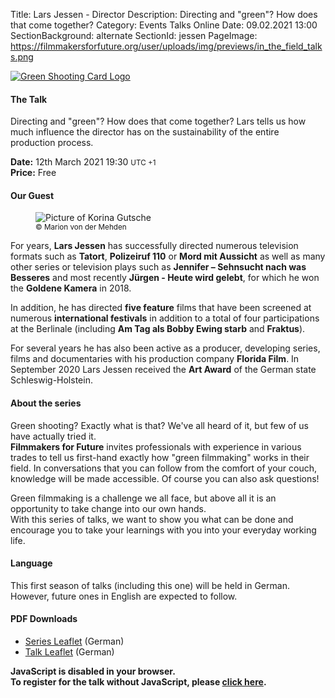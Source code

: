 Title: Lars Jessen - Director
Description: Directing and "green"? How does that come together?
Category: Events Talks Online
Date: 09.02.2021 13:00
SectionBackground: alternate
SectionId: jessen
PageImage: https://filmmakersforfuture.org/user/uploads/img/previews/in_the_field_talks.png

<div class="row justify-content-center text-center">
	<div class="col-lg-7 col-md-10 mb-3">
			<a href="https://filmmakersforfuture.org/en/events"><img src="/user/uploads/img/posts/events/talks/2021/header_en.png" class="img-fluid" alt="Green Shooting Card Logo"></a>
	</div>
</div>


#### The Talk
Directing and "green"? How does that come together? Lars tells us how much influence the director has on the sustainability of the entire production process.  

**Date:** <span class="text-white date" data-time="2021-03-12T19:30:00+01:00">12th March 2021 19:30 <small>UTC +1</small></span>  
**Price:** Free

#### Our Guest

<div class="row justify-content-left text-left align-items-center">
	<div class="col-xl-3 col-lg-4 col-md-10 col-sm-10 col-10">
		<figure class="figure">
			<img src="/user/uploads/img/posts/events/talks/2021/jessen_lars_c_marion_von_der_mehden.jpg" class="figure-img img-fluid" alt="Picture of Korina Gutsche">
			<figcaption class="text-center text-white">
				<small>&copy; Marion von der Mehden</small>
			</figcaption>
		</figure>
	</div>
	<div class="col-xl col-lg text-white">
		<p>For years, <b>Lars Jessen</b> has successfully directed numerous television formats such as <b>Tatort</b>, <b>Polizeiruf 110</b> or <b>Mord mit Aussicht</b> as well as many other series or television plays such as <b>Jennifer – Sehnsucht nach was Besseres</b> and most recently <b>Jürgen - Heute wird gelebt</b>, for which he won the <b>Goldene Kamera</b> in 2018.</p> 
		<p>In addition, he has directed <b>five feature</b> films that have been screened at numerous <b>international festivals</b> in addition to a total of four participations at the Berlinale (including <b>Am Tag als Bobby Ewing starb</b> and <b>Fraktus</b>).</p>
		<p>For several years he has also been active as a producer, developing series, films and documentaries with his production company <b>Florida Film</b>.
		In September 2020 Lars Jessen received the <b>Art Award</b> of the German state Schleswig-Holstein.</p>
	</div>
</div>


#### About the series
Green shooting? Exactly what is that? We've all heard of it, but few of us have actually tried it.  
**Filmmakers for Future** invites professionals with experience in various trades to tell us first-hand exactly how "green filmmaking" works in their field.
In conversations that you can follow from the comfort of your couch, knowledge will be made accessible. Of course you can also ask questions!  

Green filmmaking is a challenge we all face, but above all it is an opportunity to take change into our own hands.  
With this series of talks, we want to show you what can be done and encourage you to take your learnings with you into your everyday working life.

#### Language
This first season of talks (including this one) will be held in German. However, future ones in English are expected to follow.

#### PDF Downloads
* [Series Leaflet](/user/uploads/files/flyers/Fm4F_Praxisgespraeche.pdf) (German)
* [Talk Leaflet](/user/uploads/files/flyers/Fm4F_Praxisgespraeche_4_Regie_Lars_Jessen.pdf) (German)

<link rel="stylesheet" type="text/css" href="https://events.fm4f.org/Fm4F/rsyzl/widget/v1.css">
<link rel="stylesheet" type="text/css" href="/user/themes/fm4ftheme/css/pretix.css">
<style>#jessen .pretix-widget-availability-available, #jessen .pretix-widget-item-price-col{display:none}</style>
<script type="text/javascript" src="https://events.fm4f.org/widget/v1.de-informal.js" async></script>

<div class="row justify-content-center">
	<pretix-widget class="col-xl-6 col-lg-6 col-md-8 col-sm-10 col-10" event="https://events.fm4f.org/Fm4F/rsyzl/"></pretix-widget>
	<noscript>
		<style> pretix-widget { display: none } </style>
		<div class="text-center text-white pt-2 pb-2">
			<b>JavaScript is disabled in your browser.<br>
				To register for the talk without JavaScript, please <a target="_blank" rel="noopener" href="https://events.fm4f.org/Fm4F/rsyzl/">click here</a>.</b>
		</div>
	</noscript>
</div>